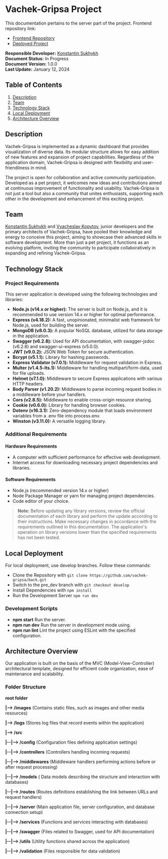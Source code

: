 # Vachek-Gripsa Project

This documentation pertains to the server part of the project. Frontend repository link:

- [Frontend Repository](https://github.com/vachek-gripsa/front)
- [Deployed Project]()

**Responsible Developer:** [Konstantin Sukhykh](https://www.linkedin.com/in/kostiantyn-sukhykh/)  
**Document Status:** In Progress  
**Document Version:** 1.0.0  
**Last Update:** January 12, 2024

## Table of Contents

1. [Description](#description)
2. [Team](#team)
3. [Technology Stack](#technology-stack)
4. [Local Deployment](#local-deployment)
5. [Architecture Overview](#architecture-overview)

## Description

Vachek-Gripsa is implemented as a dynamic dashboard that provides visualization of diverse data. Its
modular structure allows for easy addition of new features and expansion of project capabilities.
Regardless of the application domain, Vachek-Gripsa is designed with flexibility and
user-friendliness in mind.

The project is open for collaboration and active community participation. Developed as a pet
project, it welcomes new ideas and contributions aimed at continuous improvement of functionality
and usability. Vachek-Gripsa is not just a tool but also a community that unites enthusiasts,
supporting each other in the development and enhancement of this exciting project.

## Team

[Konstantin Sukhykh](https://www.linkedin.com/in/kostiantyn-sukhykh/) and
[Vyacheslav Kopytov](https://www.linkedin.com/in/slava-kopytov-2453b3208/), junior developers and
the primary architects of Vachek-Gripsa, have pooled their knowledge and energy to conceive this
project, aiming to showcase their advanced skills in software development. More than just a pet
project, it functions as an evolving platform, inviting the community to participate collaboratively
in expanding and refining Vachek-Gripsa.

## Technology Stack

### Project Requirements

This server application is developed using the following technologies and libraries:

- **Node.js (v14.x or higher):** The server is built on Node.js, and it is recommended to use
  version 14.x or higher for optimal performance.
- **Express (v4.18.2):** A fast, unopinionated, minimalist web framework for Node.js, used for
  building the server.
- **MongoDB (v8.0.3):** A popular NoSQL database, utilized for data storage in the application.
- **Swagger (v6.2.8):** Used for API documentation, with swagger-jsdoc (v6.2.8) and
  swagger-ui-express (v5.0.0).
- **JWT (v9.0.2):** JSON Web Token for secure authentication.
- **Bcrypt (v5.1.1):** Library for hashing passwords.
- **Express Validator (v7.0.1):** Middleware for request validation in Express.
- **Multer (v1.4.5-lts.1):** Middleware for handling multipart/form-data, used for file uploads.
- **Helmet (v7.1.0):** Middleware to secure Express applications with various HTTP headers.
- **Body Parser (v1.20.2):** Middleware to parse incoming request bodies in a middleware before your
  handlers.
- **Cors (v2.8.5):** Middleware to enable cross-origin resource sharing.
- **Cookie (v0.6.0):** Library for handling browser cookies.
- **Dotenv (v16.3.1):** Zero-dependency module that loads environment variables from a .env file
  into process.env.
- **Winston (v3.11.0):** A versatile logging library.

### Additional Requirements

#### Hardware Requirements

- A computer with sufficient performance for effective web development.
- Internet access for downloading necessary project dependencies and libraries.

#### Software Requirements

- Node.js (recommended version 14.x or higher)
- Node Package Manager or yarn for managing project dependencies.
- Code editor of your choice.

> **Note:** Before updating any library versions, review the official documentation of each library
> and perform the update according to their instructions. Make necessary changes in accordance with
> the requirements outlined in this documentation. The application's operation on library versions
> lower than the specified requirements has not been tested.

## Local Deployment

For local deployment, use develop branches. Follow these commands:

- Clone the Repository with `git clone https://github.com/vachek-gripsa/back.git`
- Switch to the pre_dev branch with `git checkout develop`
- Install Dependencies with `npm install`
- Run the Development Server `npm run dev`

### Development Scripts

- **npm start** Run the server.
- **npm run dev** Run the server in development mode using.
- **npm run lint** Lint the project using ESLint with the specified configuration.

## Architecture Overview

Our application is built on the basis of the MVC (Model-View-Controller) architectural template,
designed for efficient code organization, ease of maintenance and scalability.

### Folder Structure

**root folder**

**|--> /images** (Contains static files, such as images and other media resources)

**|--> /logs** (Stores log files that record events within the application)

**|--> /src**

**|--|--> /config** (Configuration files defining application settings)

**|--|--> /controllers** (Controllers handling incoming requests)

**|--|--> /middlewares** (Middleware handlers performing actions before or after request processing)

**|--|--> /models** ( Data models describing the structure and interaction with databases)

**|--|--> /routes** (Routes definitions establishing the link between URLs and request handlers)

**|--|--> /server** (Main application file, server configuration, and database connection setup)

**|--|--> /services** (Functions and services interacting with databases)

**|--|--> /swagger** (Files related to Swagger, used for API documentation)

**|--|--> /utils** (Utility functions shared across the application)

**|--|--> /validation** (Files responsible for data validation)
